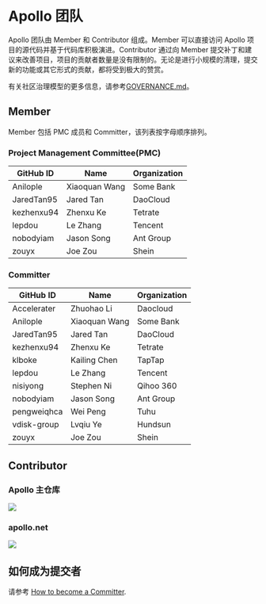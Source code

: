 # Apollo 团队

Apollo 团队由 Member 和 Contributor 组成。Member 可以直接访问 Apollo 项目的源代码并基于代码库积极演进。Contributor 通过向 Member 提交补丁和建议来改善项目，项目的贡献者数量是没有限制的。无论是进行小规模的清理，提交新的功能或其它形式的贡献，都将受到极大的赞赏。

有关社区治理模型的更多信息，请参考[GOVERNANCE.md](https://github.com/apolloconfig/apollo/blob/master/GOVERNANCE.md)。

## Member

Member 包括 PMC 成员和 Committer，该列表按字母顺序排列。

### Project Management Committee(PMC)

| GitHub ID  | Name          | Organization |
| ---------- | ------------- | ------------ |
| Anilople   | Xiaoquan Wang | Some Bank    |
| JaredTan95 | Jared Tan     | DaoCloud     |
| kezhenxu94 | Zhenxu Ke     | Tetrate      |
| lepdou     | Le Zhang      | Tencent      |
| nobodyiam  | Jason Song    | Ant Group    |
| zouyx      | Joe Zou       | Shein        |

### Committer

| GitHub ID   | Name          | Organization |
| ----------- | ------------- | ------------ |
| Accelerater | Zhuohao Li    | Daocloud     |
| Anilople    | Xiaoquan Wang | Some Bank    |
| JaredTan95  | Jared Tan     | DaoCloud     |
| kezhenxu94  | Zhenxu Ke     | Tetrate      |
| klboke      | Kailing Chen  | TapTap       |
| lepdou      | Le Zhang      | Tencent      |
| nisiyong    | Stephen Ni    | Qihoo 360    |
| nobodyiam   | Jason Song    | Ant Group    |
| pengweiqhca | Wei Peng      | Tuhu         |
| vdisk-group | Lvqiu Ye      | Hundsun      |
| zouyx       | Joe Zou       | Shein        |

## Contributor

### Apollo 主仓库

<a href="https://github.com/apolloconfig/apollo/graphs/contributors"><img src="https://opencollective.com/apollo/contributors.svg?width=880&button=false" /></a>

### apollo.net

<a href="https://github.com/ctripcorp/apollo.net/graphs/contributors"><img src="https://opencollective.com/apollonet/contributors.svg?width=880&button=false" /></a>

## **如何成为提交者**

请参考 [How to become a Committer](https://github.com/apolloconfig/apollo/blob/master/GOVERNANCE.md#how-to-become-a-committer).
